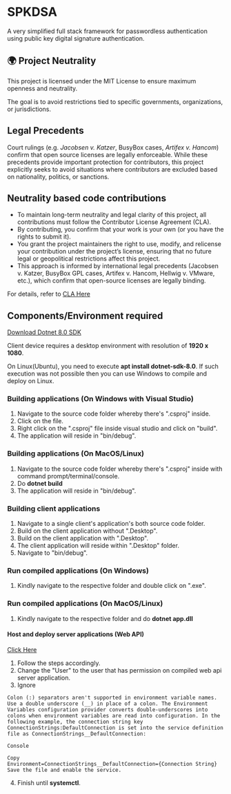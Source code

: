 # SPKDSA
A very simplified full stack framework for passwordless authentication using public key digital signature authentication.

## 🌍 Project Neutrality
This project is licensed under the MIT License to ensure maximum openness and neutrality.  

The goal is to avoid restrictions tied to specific governments, organizations, or jurisdictions.

## Legal Precedents
Court rulings (e.g. *Jacobsen v. Katzer*, BusyBox cases, *Artifex v. Hancom*) confirm that
open source licenses are legally enforceable. While these precedents provide important
protection for contributors, this project explicitly seeks to avoid situations where
contributors are excluded based on nationality, politics, or sanctions.

## Neutrality based code contributions
- To maintain long-term neutrality and legal clarity of this project, all contributions must follow the Contributor License Agreement (CLA).
- By contributing, you confirm that your work is your own (or you have the rights to submit it).
- You grant the project maintainers the right to use, modify, and relicense your contribution under the project’s license, ensuring that no future legal or geopolitical restrictions affect this project.
- This approach is informed by international legal precedents (Jacobsen v. Katzer, BusyBox GPL cases, Artifex v. Hancom, Hellwig v. VMware, etc.), which confirm that open-source licenses are legally binding.

For details, refer to [CLA Here]()

## Components/Environment required

[Download Dotnet 8.0 SDK](https://dotnet.microsoft.com/en-us/download/dotnet/8.0)

Client device requires a desktop environment with resolution of **1920 x 1080**.

On Linux(Ubuntu), you need to execute **apt install dotnet-sdk-8.0**. If such execution was not possible then you can use Windows to compile and deploy on Linux.

### Building applications (On Windows with Visual Studio)
1. Navigate to the source code folder whereby there's ".csproj" inside.
2. Click on the file.
3. Right click on the ".csproj" file inside visual studio and click on "build".
4. The application will reside in "bin/debug".

### Building applications (On MacOS/Linux)
1. Navigate to the source code folder whereby there's ".csproj" inside with command prompt/terminal/console.
2. Do **dotnet build**
3. The application will reside in "bin/debug".

### Building client applications
1. Navigate to a single client's application's both source code folder.
2. Build on the client application without ".Desktop".
3. Build on the client application with ".Desktop".
4. The client application will reside within ".Desktop" folder.
5. Navigate to "bin/debug".

### Run compiled applications (On Windows)
1. Kindly navigate to the respective folder and double click on ".exe".

### Run compiled applications (On MacOS/Linux)
1. Kindly navigate to the respective folder and do **dotnet app.dll**

#### Host and deploy server applications (Web API)
[Click Here](https://learn.microsoft.com/en-us/aspnet/core/host-and-deploy/linux-nginx?view=aspnetcore-9.0&tabs=linux-ubuntu#monitor-the-app)

1. Follow the steps accordingly.
2. Change the "User" to the user that has permission on compiled web api server application.
3. Ignore
```
Colon (:) separators aren't supported in environment variable names. Use a double underscore (__) in place of a colon. The Environment Variables configuration provider converts double-underscores into colons when environment variables are read into configuration. In the following example, the connection string key ConnectionStrings:DefaultConnection is set into the service definition file as ConnectionStrings__DefaultConnection:

Console

Copy
Environment=ConnectionStrings__DefaultConnection={Connection String}
Save the file and enable the service.
```
4. Finish until **systemctl**.
